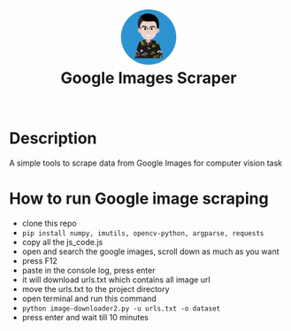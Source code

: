 <div align="center">
  <h1>
    <img
      src="https://raw.githubusercontent.com/algonacci/Free-CDN/main/Chara.png"
      width="100px"
    /><br />Google Images Scraper
  </h1>
</div>
<p align="center">
  <a href="https://twitter.com/algonacci" target="_blank"
    ><img
      alt=""
      src="https://img.shields.io/badge/Twitter-1DA1F2?style=normal&logo=twitter&logoColor=white"
      style="vertical-align: center"
  /></a>
  <a href="https://id.linkedin.com/in/ericjuliantooo" target="_blank"
    ><img
      alt=""
      src="https://img.shields.io/badge/LinkedIn-0077B5?style=normal&logo=linkedin&logoColor=white"
      style="vertical-align: center"
  /></a>
</p>

# Description
A simple tools to scrape data from Google Images for computer vision task

# How to run Google image scraping

- clone this repo
- `pip install numpy, imutils, opencv-python, argparse, requests`
- copy all the js_code.js
- open and search the google images, scroll down as much as you want
- press F12
- paste in the console log, press enter
- it will download urls.txt which contains all image url
- move the urls.txt to the project directory
- open terminal and run this command
- `python image-downloader2.py -u urls.txt -o dataset`
- press enter and wait till 10 minutes
